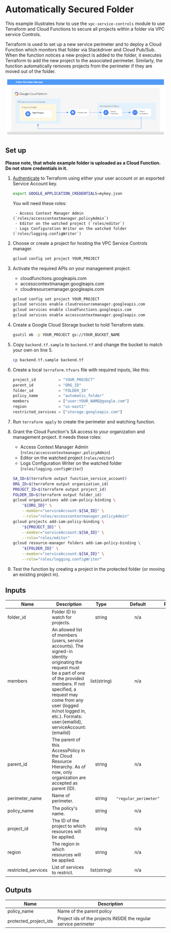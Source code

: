 # Automatically Secured Folder

This example illustrates how to use the `vpc-service-controls` module to use Terraform and Cloud Functions to secure all projects within a folder via VPC service Controls.

Terraform is used to set up a new service perimeter and to deploy a Cloud Function which monitors that folder via Stackdriver and Cloud Pub/Sub. When the function notices a new project is added to the folder, it executes Terraform to add the new project to the associated perimeter. Similarly, the function automatically removes projects from the perimeter if they are moved out of the folder.

![Diagram](./diagram.png)

## Set up

**Please note, that whole example folder is uploaded as a Cloud Function. Do not store credentials in it.**

1. [Authenticate](https://www.terraform.io/docs/providers/google/provider_reference.html#credentials-1) to Terraform using either your user account or an exported Service Account key.

    ```bash
    export GOOGLE_APPLICATION_CREDENTIALS=mykey.json
    ```

    You will need these roles:

        - Access Context Manager Admin (`roles/accesscontextmanager.policyAdmin`)
        - Editor on the watched project (`roles/editor`)
        - Logs Configuration Writer on the watched folder (`roles/logging.configWriter`)

2. Choose or create a project for hosting the VPC Service Controls manager.

    ```bash
    gcloud config set project YOUR_PROJECT
    ```

3. Activate the required APIs on your management project:
    - cloudfunctions.googleapis.com
    - accesscontextmanager.googleapis.com
    - cloudresourcemanager.googleapis.com

    ```bash
    gcloud config set project YOUR_PROJECT
    gcloud services enable cloudresourcemanager.googleapis.com
    gcloud services enable cloudfunctions.googleapis.com
    gcloud services enable accesscontextmanager.googleapis.com
    ```

3. Create a Google Cloud Storage bucket to hold Terraform state.

    ```sh
    gsutil mb -p YOUR_PROJECT gs://YOUR_BUCKET_NAME
    ```

4. Copy `backend.tf.sample` to `backend.tf` and change the bucket to match your own on line 5.

    ```sh
    cp backend.tf.sample backend.tf
    ```

3. Create a local `terraform.tfvars` file with required inputs, like this:

    ```tf
    project_id          = "YOUR_PROJECT"
    parent_id           = "ORG_ID"
    folder_id           = "FOLDER_ID"
    policy_name         = "automatic_folder"
    members             = ["user:YOUR_NAME@google.com"]
    region              = "us-east1"
    restricted_services = ["storage.googleapis.com"]
    ```

4. Run `terraform apply` to create the perimeter and watching function.

5. Grant the Cloud Function's SA access to your organization and management project. It needs these roles:

    - Access Context Manager Admin (`roles/accesscontextmanager.policyAdmin`)
    - Editor on the watched project (`roles/editor`)
    - Logs Configuration Writer on the watched folder (`roles/logging.configWriter`)

    ```bash
    SA_ID=$(terraform output function_service_account)
    ORG_ID=$(terraform output organization_id)
    PROJECT_ID=$(terraform output project_id)
    FOLDER_ID=$(terraform output folder_id)
    gcloud organizations add-iam-policy-binding \
        "${ORG_ID}" \
        --member="serviceAccount:${SA_ID}" \
        --role="roles/accesscontextmanager.policyAdmin"
    gcloud projects add-iam-policy-binding \
        "${PROJECT_ID}" \
        --member="serviceAccount:${SA_ID}" \
        --role="roles/editor"
    gcloud resource-manager folders add-iam-policy-binding \
        "${FOLDER_ID}" \
        --member="serviceAccount:${SA_ID}" \
        --role="roles/logging.configWriter"
    ```

6. Test the function by creating a project in the protected folder (or moving an existing project in).

<!-- BEGINNING OF PRE-COMMIT-TERRAFORM DOCS HOOK -->
## Inputs

| Name | Description | Type | Default | Required |
|------|-------------|:----:|:-----:|:-----:|
| folder\_id | Folder ID to watch for projects. | string | n/a | yes |
| members | An allowed list of members \(users, service accounts\). The signed-in identity originating the request must be a part of one of the provided members. If not specified, a request may come from any user \(logged in/not logged in, etc.\). Formats: user:\{emailid\}, serviceAccount:\{emailid\} | list(string) | n/a | yes |
| parent\_id | The parent of this AccessPolicy in the Cloud Resource Hierarchy. As of now, only organization are accepted as parent \(ID\). | string | n/a | yes |
| perimeter\_name | Name of perimeter. | string | `"regular_perimeter"` | no |
| policy\_name | The policy's name. | string | n/a | yes |
| project\_id | The ID of the project to which resources will be applied. | string | n/a | yes |
| region | The region in which resources will be applied. | string | n/a | yes |
| restricted\_services | List of services to restrict. | list(string) | n/a | yes |

## Outputs

| Name | Description |
|------|-------------|
| policy\_name | Name of the parent policy |
| protected\_project\_ids | Project ids of the projects INSIDE the regular service perimeter |

<!-- END OF PRE-COMMIT-TERRAFORM DOCS HOOK -->

